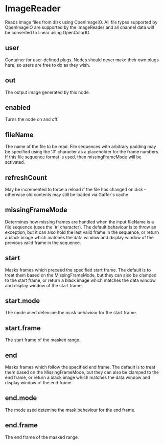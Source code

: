 # ImageReader

Reads image files from disk using OpenImageIO. All file
types supported by OpenImageIO are supported by the ImageReader
and all channel data will be converted to linear using OpenColorIO.

## user

 Container for user-defined plugs. Nodes
should never make their own plugs here,
so users are free to do as they wish.

## out

 The output image generated by this node.

## enabled

 Turns the node on and off.

## fileName

 The name of the file to be read. File sequences with
arbitrary padding may be specified using the '#' character
as a placeholder for the frame numbers. If this file sequence
format is used, then missingFrameMode will be activated.

## refreshCount

 May be incremented to force a reload if the file has
changed on disk - otherwise old contents may still
be loaded via Gaffer's cache.

## missingFrameMode

 Determines how missing frames are handled when the input
fileName is a file sequence (uses the '#' character).
The default behaviour is to throw an exception, but it
can also hold the last valid frame in the sequence, or
return a black image which matches the data window and
display window of the previous valid frame in the sequence.

## start

 Masks frames which preceed the specified start frame.
The default is to treat them based on the MissingFrameMode,
but they can also be clamped to the start frame, or
return a black image which matches the data window
and display window of the start frame.

## start.mode

 The mode used detemine the mask behaviour for the start frame.

## start.frame

 The start frame of the masked range.

## end

 Masks frames which follow the specified end frame.
The default is to treat them based on the MissingFrameMode,
but they can also be clamped to the end frame, or
return a black image which matches the data window
and display window of the end frame.

## end.mode

 The mode used detemine the mask behaviour for the end frame.

## end.frame

 The end frame of the masked range.


